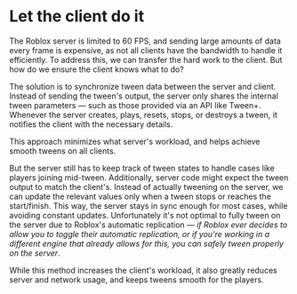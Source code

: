 # Let the client do it

The Roblox server is limited to 60 FPS, and sending large amounts of data every frame is expensive, as not all clients have the bandwidth to handle it efficiently. To address this, we can transfer the hard work to the client. But how do we ensure the client knows what to do?

The solution is to synchronize tween data between the server and client. Instead of sending the tween's output, the server only shares the internal tween parameters — such as those provided via an API like Tween+. Whenever the server creates, plays, resets, stops, or destroys a tween, it notifies the client with the necessary details.

This approach minimizes what server's workload, and helps achieve smooth tweens on all clients.

But the server still has to keep track of tween states to handle cases like players joining mid-tween. Additionally, server code might expect the tween output to match the client's. Instead of actually tweening on the server, we can update the relevant values only when a tween stops or reaches the start/finish. This way, the server stays in sync enough for most cases, while avoiding constant updates. Unfortunately it's not optimal to fully tween on the server due to Roblox's automatic replication — _if Roblox ever decides to allow you to toggle their automatic replication, or if you're working in a different engine that already allows for this, you can safely tween properly on the server_.

While this method increases the client's workload, it also greatly reduces server and network usage, and keeps tweens smooth for the players.
